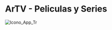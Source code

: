 # ArTV - Peliculas y Series
![Icono_App_Tr](https://user-images.githubusercontent.com/104329297/209590610-1fd440b0-d74b-4556-902b-360bfd48d4d3.png)
